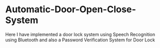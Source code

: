 # Automatic-Door-Open-Close-System
Here I have implemented a door lock system using Speech Recognition using Bluetooth and also a Password Verification System for Door Lock
